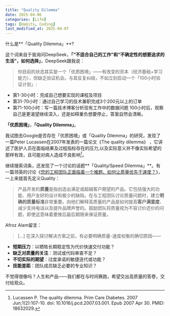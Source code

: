 ```yaml
---
title: "Quality Dilemma"
date: 2025-04-06
categories: [Life]
tags: [Habits, Coding]
last_modified_at: 2025-04-07
---
```


什么是**「Quality Dilemma」**?

这个词来自于我询问DeepSeek，**「“不适合自己的工作”和“不确定性的想要追求的生活”，如何选择」**，DeepSeek跟我说：

>你目前的状态其实是一个「优质困境」——有改变的资本（经济基础+学习能力），但缺乏验证机会。与其反复纠结，不如立刻启动一个「100小时验证计划」:
+ 第1-30小时：完成自己想要实现的课程及项目
+ 第31-70小时：通过自己学习的技术兼职完成3个200元以上的订单
+ 第71-100小时：写一篇技术博客分析现有工作中的数据问题
100小时后，观察自己是更渴望继续深入，还是如释重负想要停止，答案自然会清晰。

**「优质困境」**，**「Quality Dilemma」**。

我试图去Google是否存在「优质困境」或「Quality Dilemma」的研究，发现了一篇Peter Lucassen在2007年发表的一篇论文《The quality dilemma》 ，它讲述了医护人员在面临结果及过程指标存在的压力,以及实际意义并不像实际希望的那样有效，且可能对病人造成不良影响[^Essay]。

[^Essay]:Lucassen P. The quality dilemma. Prim Care Diabetes. 2007 Jun;1(2):107-10. doi: 10.1016/j.pcd.2007.03.001. Epub 2007 Apr 30. PMID: 18632029.

继续搜索词条，还发现了一个讨论的话题**「Quality/Speed Dilemma」**。有一篇领英的讨论《[您的工程团队正面临着一个难题。如何让质量优先于速度？](https://www.linkedin.com/advice/3/youre-facing-dilemma-your-engineering-team-how-w6xoc)》，一上来就首先定义Quality：

>产品开发的**质量**是指创造出满足或超越客户期望的产品。它包括强大的功能、用户友好的设计和极少的缺陷。在与工程团队讨论质量问题时，建立**明确的质量标准**非常重要。向他们解释高质量的产品是如何提高**客户满意度**、减少支持电话以及提升品牌声誉的。鼓励团队将质量视为不容讨价还价的问题，即使这意味着要推后最后期限来保证质量。

Afroz Alam留言：
>[...] 在深入探讨解决方案之前，有必要明确质量-速度权衡的确切原因——
+ **短期压力**：以牺牲长期稳定性为代价快速交付功能？
+ **缺乏对质量的关注**：测试或代码审查不足？
+ **不切实际的期望**：过度承诺的敏捷迭代或功能？
+ **技能差距**：团队成员缺乏必要的专业知识？

不觉得很像吗？人生和产品——我们都在与时间赛跑，希望交出高质量的答卷，交付给观众。